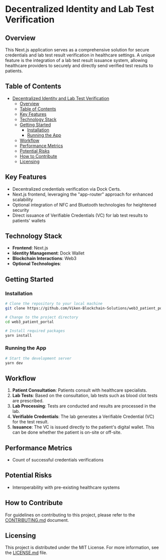 # Decentralized Identity and Lab Test Verification

## Overview

This Next.js application serves as a comprehensive solution for secure credentials and lab test result verification in healthcare settings. A unique feature is the integration of a lab test result issuance system, allowing healthcare providers to securely and directly send verified test results to patients.

## Table of Contents

- [Decentralized Identity and Lab Test Verification](#decentralized-identity-and-lab-test-verification)
  - [Overview](#overview)
  - [Table of Contents](#table-of-contents)
  - [Key Features](#key-features)
  - [Technology Stack](#technology-stack)
  - [Getting Started](#getting-started)
    - [Installation](#installation)
    - [Running the App](#running-the-app)
  - [Workflow](#workflow)
  - [Performance Metrics](#performance-metrics)
  - [Potential Risks](#potential-risks)
  - [How to Contribute](#how-to-contribute)
  - [Licensing](#licensing)

## Key Features

- Decentralized credentials verification via Dock Certs.
- Next.js frontend, leveraging the "app-router" approach for enhanced scalability
- Optional integration of NFC and Bluetooth technologies for heightened security
- Direct issuance of Verifiable Credentials (VC) for lab test results to patients' wallets

## Technology Stack

- **Frontend**: Next.js
- **Identity Management**: Dock Wallet
- **Blockchain Interactions**: Web3
- **Optional Technologies**: 

## Getting Started

### Installation

```bash
# Clone the repository to your local machine
git clone https://github.com/Viken-Blockchain-Solutions/web3_patient_portal.git

# Change to the project directory
cd web3_patient_portal

# Install required packages
yarn install
```

### Running the App

```bash
# Start the development server
yarn dev
```

## Workflow

1. **Patient Consultation**: Patients consult with healthcare specialists.
2. **Lab Tests**: Based on the consultation, lab tests such as blood clot tests are prescribed.
3. **Lab Processing**: Tests are conducted and results are processed in the lab.
4. **Verifiable Credentials**: The lab generates a Verifiable Credential (VC) for the test result.
5. **Issuance**: The VC is issued directly to the patient's digital wallet. This can be done whether the patient is on-site or off-site.

## Performance Metrics

- Count of successful credentials verifications

## Potential Risks

- Interoperability with pre-existing healthcare systems

## How to Contribute

For guidelines on contributing to this project, please refer to the [CONTRIBUTING.md](CONTRIBUTING.md) document.

## Licensing

This project is distributed under the MIT License. For more information, see the [LICENSE.md](LICENSE.md) file.
